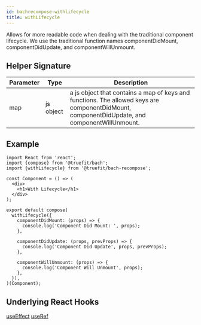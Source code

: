 ```yaml
---
id: bachrecompose-withlifecycle
title: withLifecycle
---
```


Allows for more readable code when dealing with the traditional component lifecycle. We use the traditional function names componentDidMount, componentDidUpdate, and componentWillUnmount.

## Helper Signature

| Parameter | Type      | Description                                                                                                                                  |
| --------- | --------- | -------------------------------------------------------------------------------------------------------------------------------------------- |
| map       | js object | a js object that contains a map of keys and functions. The allowed keys are componentDidMount, componentDidUpdate, and componentWillUnmount. |

## Example

```
import React from 'react';
import {compose} from '@truefit/bach';
import {withLifecycle} from '@truefit/bach-recompose';

const Component = () => (
  <div>
    <h1>With Lifecycle</h1>
  </div>
);

export default compose(
  withLifecycle({
    componentDidMount: (props) => {
      console.log('Component Did Mount: ', props);
    },

    componentDidUpdate: (props, prevProps) => {
      console.log('Component Did Update', props, prevProps);
    },

    componentWillUnmount: (props) => {
      console.log('Component Will Unmount', props);
    },
  }),
)(Component);
```

## Underlying React Hooks

[useEffect](https://reactjs.org/docs/hooks-reference.html#useeffect)
[useRef](https://reactjs.org/docs/hooks-reference.html#useref)
